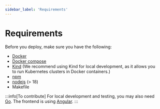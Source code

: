 ```yaml
---
sidebar_label: 'Requirements'
---
```


# Requirements

Before you deploy, make sure you have the following:

- [Docker](https://www.docker.com/)
- [Docker compose](https://docs.docker.com/compose/)
- [Kind](https://kind.sigs.k8s.io/) (We recommend using Kind for local development, as it allows you to run Kubernetes clusters in Docker containers.)
- [npm](https://www.npmjs.com/)
- [nodejs](https://nodejs.org/pt) (> 18)
- Makefile

:::info[To contribute]
For local development and testing, you may also need [Go](https://go.dev/). The frontend is using [Angular](https://angular.dev/).
:::